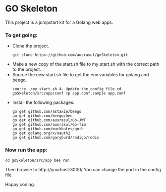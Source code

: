 # GO Skeleton
This project is a jumpstart kit for a Golang web apps.

### To get going:

- Clone the project.
    ```
    git clone https://github.com/ausrasul/goSkeleton.git
    ```
- Make a new copy of the start.sh file to my_start.sh with the correct path to the project.
- Source the new start.sh file to get the env variables for golang and beego.
    ```
    source ./my_start.sh 4- Update the config file cd goSkeleton/src/app/conf cp app.conf.sample app.conf
    ```
- Install the following packages:
    ```
    go get github.com/astaxie/beego
    go get github.com/beego/bee
    go get github.com/ausrasul/Go-JWT
    go get github.com/ausrasul/Go-Tim
    go get github.com/markbates/goth
    go get golang.org/x/oauth2
    go get github.com/garyburd/redigo/redis

### Now run the app:
```
cd goSkeleton/src/app bee run
```
Then browse to http://yourhost:3000/ You can change the port in the config file.

Happy coding.

